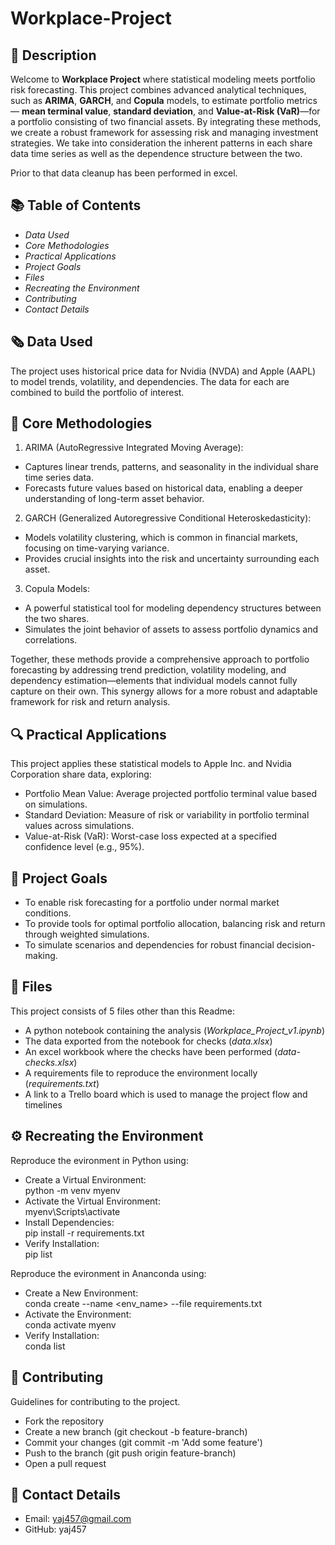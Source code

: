 #  Workplace-Project

## 🐍 Description
Welcome to **Workplace Project** where statistical modeling meets portfolio risk forecasting. This project combines advanced analytical techniques, such as **ARIMA**, **GARCH**, and **Copula** models, to estimate portfolio metrics— **mean terminal value**, **standard deviation**, and **Value-at-Risk (VaR)**—for a portfolio consisting of two financial assets. By integrating these methods, we create a robust framework for assessing risk and managing investment strategies.
We take into consideration the inherent patterns in each share data time series as well as the dependence structure between the two. 

Prior to that data cleanup has been performed in excel.

## 📚 Table of Contents
- _Data Used_
- _Core Methodologies_
- _Practical Applications_
- _Project Goals_
- _Files_  
- _Recreating the Environment_
- _Contributing_
- _Contact Details_

## 🗞️ Data Used
The project uses historical price data for Nvidia (NVDA) and Apple (AAPL) to model trends, volatility, and dependencies. The data for each are combined to build the portfolio of interest.

## 🧠 Core Methodologies
1. ARIMA (AutoRegressive Integrated Moving Average):
- Captures linear trends, patterns, and seasonality in the individual share time series data.
- Forecasts future values based on historical data, enabling a deeper understanding of long-term asset behavior.

2. GARCH (Generalized Autoregressive Conditional Heteroskedasticity):
- Models volatility clustering, which is common in financial markets, focusing on time-varying variance.
- Provides crucial insights into the risk and uncertainty surrounding each asset.

3. Copula Models:
- A powerful statistical tool for modeling dependency structures between the two shares.
- Simulates the joint behavior of assets to assess portfolio dynamics and correlations.

Together, these methods provide a comprehensive approach to portfolio forecasting by addressing trend prediction, volatility modeling, and dependency estimation—elements that individual models cannot fully capture on their own. This synergy allows for a more robust and adaptable framework for risk and return analysis.

## 🔍 Practical Applications
This project applies these statistical models to Apple Inc. and Nvidia Corporation share data, exploring:
- Portfolio Mean Value: Average projected portfolio terminal value based on simulations.
- Standard Deviation: Measure of risk or variability in portfolio terminal values across simulations.
- Value-at-Risk (VaR): Worst-case loss expected at a specified confidence level (e.g., 95%).

## 🚀 Project Goals
- To enable risk forecasting for a portfolio under normal market conditions.
- To provide tools for optimal portfolio allocation, balancing risk and return through weighted simulations.
- To simulate scenarios and dependencies for robust financial decision-making.
  

## 📜 Files
This project consists of 5 files other than this Readme:  
- A python  notebook containing the analysis (_Workplace_Project_v1.ipynb_)
- The data exported from the notebook for checks (_data.xlsx_)
- An excel workbook where the checks have been performed (_data-checks.xlsx_)
- A requirements file to reproduce the environment locally (_requirements.txt_)
- A link to a Trello board which is used to manage the project flow and timelines

## ⚙️ Recreating the Environment
Reproduce the evironment in Python using:  
- Create a Virtual Environment:  
python -m venv myenv  
- Activate the Virtual Environment:  
myenv\Scripts\activate  
- Install Dependencies:  
pip install -r requirements.txt  
- Verify Installation:   
pip list  

Reproduce the evironment in Ananconda using:
- Create a New Environment:  
  conda create --name <env_name> --file requirements.txt  
- Activate the Environment:  
  conda activate myenv  
- Verify Installation:  
  conda list

## 🤝 Contributing
Guidelines for contributing to the project.
- Fork the repository
- Create a new branch (git checkout -b feature-branch)
- Commit your changes (git commit -m 'Add some feature')
- Push to the branch (git push origin feature-branch)
- Open a pull request


## 🔗 Contact Details
- Email: yaj457@gmail.com
- GitHub: yaj457

